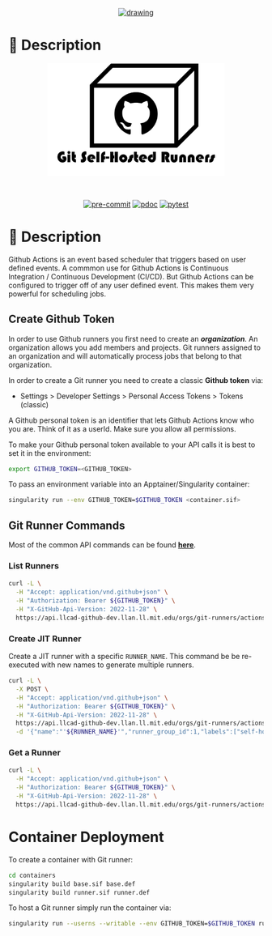 <p align="center">
  <a href="https://github.com/destin-v">
    <img src="https://drive.google.com/uc?export=view&id=1yFte-RASCcF1ahkYg1Jybavi-gWje8kp" alt="drawing" width="500"/>
  </a>
</p>

# 📒 Description
<p align="center">
  <img src="docs/pics/program_logo.png" alt="drawing" width="350"/>
</p>

<p align="center">
  <a href="https://devguide.python.org/versions/">              <img alt="" src="https://img.shields.io/badge/python-^3.10-blue?logo=python&logoColor=white"></a>
  <a href="https://docs.github.com/en/actions/quickstart">      <img alt="" src="https://img.shields.io/badge/CI-github-blue?logo=github&logoColor=white"></a>
  <a href="https://black.readthedocs.io/en/stable/index.html">  <img alt="" src="https://img.shields.io/badge/code%20style-black-blue"></a>
</p>

<p align="center">
  <a href="https://github.com/destin-v/vs_codex/actions/workflows/pre-commit.yml">  <img alt="pre-commit" src="https://github.com/destin-v/vs_codex/actions/workflows/pre-commit.yml/badge.svg"></a>
  <a href="https://destin-v.github.io/vs_codex/src.html">                           <img alt="pdoc" src="https://github.com/destin-v/vs_codex/actions/workflows/pdoc.yml/badge.svg"></a>
  <a href="https://github.com/destin-v/vs_codex/actions/workflows/pytest.yml">      <img alt="pytest" src="https://github.com/destin-v/vs_codex/actions/workflows/pytest.yml/badge.svg"></a>
</p>

# 📒 Description
Github Actions is an event based scheduler that triggers based on user defined events.  A commmon use for Github Actions is Continuous Integration / Continuous Development (CI/CD).  But Github Actions can be configured to trigger off of any user defined event.  This makes them very powerful for scheduling jobs.

## Create Github Token
In order to use Github runners you first need to create an ***organization***.  An organization allows you add members and projects.  Git runners assigned to an organization and will automatically process jobs that belong to that organization.

In order to create a Git runner you need to create a classic **Github token** via:

* Settings > Developer Settings > Personal Access Tokens > Tokens (classic)

A Github personal token is an identifier that lets Github Actions know who you are.  Think of it as a userId.  Make sure you allow all permissions.

To make your Github personal token available to your API calls it is best to set it in the environment:

```bash
export GITHUB_TOKEN=<GITHUB_TOKEN>
```

To pass an environment variable into an Apptainer/Singularity container:

```bash
singularity run --env GITHUB_TOKEN=$GITHUB_TOKEN <container.sif>
```
## Git Runner Commands
Most of the common API commands can be found [**here**](https://docs.github.com/en/rest/actions/self-hosted-runners?apiVersion=2022-11-28).

### List Runners

```bash
curl -L \
  -H "Accept: application/vnd.github+json" \
  -H "Authorization: Bearer ${GITHUB_TOKEN}" \
  -H "X-GitHub-Api-Version: 2022-11-28" \
  https://api.llcad-github-dev.llan.ll.mit.edu/orgs/git-runners/actions/runners
```

### Create JIT Runner
Create  a JIT runner with a specific `RUNNER_NAME`.  This command be be re-executed with new names to generate multiple runners.

```bash
curl -L \
  -X POST \
  -H "Accept: application/vnd.github+json" \
  -H "Authorization: Bearer ${GITHUB_TOKEN}" \
  -H "X-GitHub-Api-Version: 2022-11-28" \
  https://api.llcad-github-dev.llan.ll.mit.edu/orgs/git-runners/actions/runners/generate-jitconfig \
  -d '{"name":"'${RUNNER_NAME}'","runner_group_id":1,"labels":["self-hosted","X64","ubuntu-latest"],"work_folder":"_work"}'
```

### Get a Runner
```bash
curl -L \
  -H "Accept: application/vnd.github+json" \
  -H "Authorization: Bearer ${GITHUB_TOKEN}" \
  -H "X-GitHub-Api-Version: 2022-11-28" \
  https://api.llcad-github-dev.llan.ll.mit.edu/orgs/git-runners/actions/runners/10
```

# Container Deployment

To create a container with Git runner:

```bash
cd containers
singularity build base.sif base.def
singularity build runner.sif runner.def
```

To host a Git runner simply run the container via:

```bash
singularity run --userns --writable --env GITHUB_TOKEN=$GITHUB_TOKEN runner.sif
```

